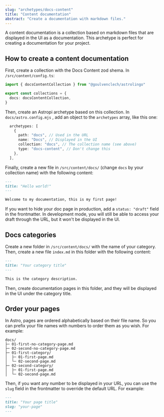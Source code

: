```yaml
---
slug: "archetypes/docs-content"
title: "Content documentation"
abstract: "Create a documentation with markdown files."
---
```


A content documentation is a collection based on markdown files that are displayed in the UI as a documentation. This archetype is perfect for creating a documentation for your project.

## How to create a content documentation

First, create a collection with the Docs Content zod shema. In `/src/content/config.ts`:

```ts
import { docsContentCollection } from "@goulvenclech/astrolingo"

export const collections = {
  docs: docsContentCollection,
}
```

Then, create an Astropi archetype based on this collection. In `docs/astro.config.mjs` , add an object to the `archetypes` array, like this one:

```ts
  archetypes: [
    {
      path: "docs", // Used in the URL
      name: "Docs", // Displayed in the UI
      collection: "docs", // The collection name (see above)
      type: "docs-content", // Don't change this
    },
  ],
```

Finally, create a new file in `/src/content/docs/` (change `docs` by your collection name) with the following content:

```md
---
title: "Hello world!"
---

Welcome to my documentation, this is my first page!
```

If you want to hide your doc page in production, add a `status: "draft"` field in the frontmatter. In development mode, you will still be able to access your draft through the URL, but it won't be displayed in the UI.

## Docs categories

Create a new folder in `/src/content/docs/` with the name of your category. Then, create a new file `index.md` in this folder with the following content:

```md
---
title: "Your category title"
---

This is the category description.
```

Then, create documentation pages in this folder, and they will be displayed in the UI under the category title.

## Order your pages

In Astro, pages are ordered alphabetically based on their file name. So you can prefix your file names with numbers to order them as you wish. For example:

```
docs/
├─ 01-first-no-category-page.md
├─ 02-second-no-category-page.md
├─ 01-first-category/
│  ├─ 01-first-page.md
│  └─ 02-second-page.md
├─ 02-second-category/
│  ├─ 01-first-page.md
│  └─ 02-second-page.md
```

Then, if you want any number to be displayed in your URL, you can use the `slug` field in the frontmatter to override the default URL. For example:

```md
---
title: "Your page title"
slug: "your-page"
---
```
